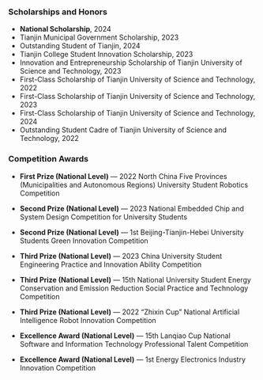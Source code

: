 ### **Scholarships and Honors**
- **National Scholarship**, 2024
- Tianjin Municipal Government Scholarship, 2023
- Outstanding Student of Tianjin, 2024
- Tianjin College Student Innovation Scholarship, 2023
- Innovation and Entrepreneurship Scholarship of Tianjin University of Science and Technology, 2023
- First-Class Scholarship of Tianjin University of Science and Technology, 2022
- First-Class Scholarship of Tianjin University of Science and Technology, 2023
- First-Class Scholarship of Tianjin University of Science and Technology, 2024
- Outstanding Student Cadre of Tianjin University of Science and Technology, 2022

### **Competition Awards**
- **First Prize (National Level)** — 2022 North China Five Provinces (Municipalities and Autonomous Regions) University Student Robotics Competition

- **Second Prize (National Level)** — 2023 National Embedded Chip and System Design Competition for University Students

- **Second Prize (National Level)** — 1st Beijing-Tianjin-Hebei University Students Green Innovation Competition

- **Third Prize (National Level)** — 2023 China University Student Engineering Practice and Innovation Ability Competition

- **Third Prize (National Level)** — 15th National University Student Energy Conservation and Emission Reduction Social Practice and Technology Competition

- **Third Prize (National Level)** — 2022 “Zhixin Cup” National Artificial Intelligence Robot Innovation Competition

- **Excellence Award (National Level)** — 15th Lanqiao Cup National Software and Information Technology Professional Talent Competition

- **Excellence Award (National Level)** — 1st Energy Electronics Industry Innovation Competition